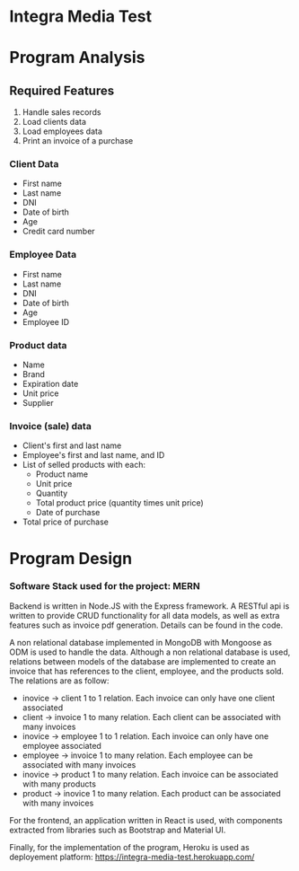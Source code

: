 # Integra Media Test

# Program Analysis

## Required Features

1. Handle sales records
2. Load clients data
3. Load employees data
4. Print an invoice of a purchase

### Client Data

* First name
* Last name
* DNI
* Date of birth
* Age
* Credit card number

### Employee Data

* First name
* Last name
* DNI
* Date of birth
* Age
* Employee ID

### Product data

* Name
* Brand
* Expiration date
* Unit price
* Supplier

### Invoice (sale) data

* Client's first and last name
* Employee's first and last name, and ID
* List of selled products with each:
    * Product name
    * Unit price
    * Quantity
    * Total product price (quantity times unit price)
    * Date of purchase
* Total price of purchase

# Program Design

### Software Stack used for the project: MERN

Backend is written in Node.JS with the Express framework. A RESTful api is written to provide CRUD functionality for all data models, as well as extra features such as invoice pdf generation. Details can be found in the code.

A non relational database implemented in MongoDB with Mongoose as ODM is used to handle the data. Although a non relational database is used, relations between models of the database are implemented to create an invoice that has references to the client, employee, and the products sold. The relations are as follow:

* inovice -> client 1 to 1 relation. Each invoice can only have one client associated
* client ->  invoice 1 to many relation. Each client can be associated with many invoices
* inovice -> employee 1 to 1 relation. Each invoice can only have one employee associated
* employee ->  invoice 1 to many relation. Each employee can be associated with many invoices
* inovice -> product 1 to many relation. Each invoice can be associated with many products
* product -> inovice 1 to many relation. Each product can be associated with many invoices

For the frontend, an application written in React is used, with components extracted from libraries such as Bootstrap and Material UI.

Finally, for the implementation of the program, Heroku is used as deployement platform: https://integra-media-test.herokuapp.com/
